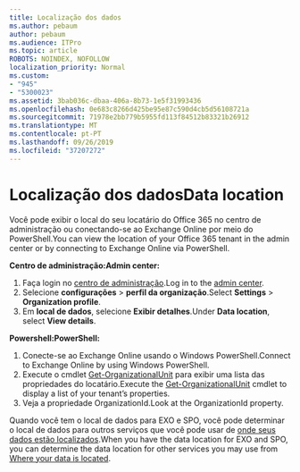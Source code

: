```yaml
---
title: Localização dos dados
ms.author: pebaum
author: pebaum
ms.audience: ITPro
ms.topic: article
ROBOTS: NOINDEX, NOFOLLOW
localization_priority: Normal
ms.custom:
- "945"
- "5300023"
ms.assetid: 3bab036c-dbaa-406a-8b73-1e5f31993436
ms.openlocfilehash: 0e683c8266d425be95e87c590d4cb5d56108721a
ms.sourcegitcommit: 71978e2bb779b5955fd113f84512b83321b26912
ms.translationtype: MT
ms.contentlocale: pt-PT
ms.lasthandoff: 09/26/2019
ms.locfileid: "37207272"
---
```

# <a name="data-location"></a><span data-ttu-id="d8621-102">Localização dos dados</span><span class="sxs-lookup"><span data-stu-id="d8621-102">Data location</span></span>

<span data-ttu-id="d8621-103">Você pode exibir o local do seu locatário do Office 365 no centro de administração ou conectando-se ao Exchange Online por meio do PowerShell.</span><span class="sxs-lookup"><span data-stu-id="d8621-103">You can view the location of your Office 365 tenant in the admin center or by connecting to Exchange Online via PowerShell.</span></span>


<span data-ttu-id="d8621-104">**Centro de administração:**</span><span class="sxs-lookup"><span data-stu-id="d8621-104">**Admin center:**</span></span>
1. <span data-ttu-id="d8621-105">Faça login no [centro de administração](https://admin.microsoft.com/Adminportal/Home).</span><span class="sxs-lookup"><span data-stu-id="d8621-105">Log in to the [admin center](https://admin.microsoft.com/Adminportal/Home).</span></span>
2. <span data-ttu-id="d8621-106">Selecione **configurações** > **perfil da organização**.</span><span class="sxs-lookup"><span data-stu-id="d8621-106">Select **Settings** > **Organization profile**.</span></span>
3. <span data-ttu-id="d8621-107">Em **local de dados**, selecione **Exibir detalhes**.</span><span class="sxs-lookup"><span data-stu-id="d8621-107">Under **Data location**, select **View details**.</span></span>


<span data-ttu-id="d8621-108">**Powershell:**</span><span class="sxs-lookup"><span data-stu-id="d8621-108">**PowerShell:**</span></span>
1. <span data-ttu-id="d8621-109">Conecte-se ao Exchange Online usando o Windows PowerShell.</span><span class="sxs-lookup"><span data-stu-id="d8621-109">Connect to Exchange Online by using Windows PowerShell.</span></span>
2. <span data-ttu-id="d8621-110">Execute o cmdlet [Get-OrganizationalUnit](https://docs.microsoft.com/en-us/powershell/module/exchange/active-directory/get-organizationalunit) para exibir uma lista das propriedades do locatário.</span><span class="sxs-lookup"><span data-stu-id="d8621-110">Execute the [Get-OrganizationalUnit](https://docs.microsoft.com/en-us/powershell/module/exchange/active-directory/get-organizationalunit) cmdlet to display a list of your tenant’s properties.</span></span> 
3. <span data-ttu-id="d8621-111">Veja a propriedade OrganizationId.</span><span class="sxs-lookup"><span data-stu-id="d8621-111">Look at the OrganizationId property.</span></span>

<span data-ttu-id="d8621-112">Quando você tem o local de dados para EXO e SPO, você pode determinar o local de dados para outros serviços que você pode usar de [onde seus dados estão localizados](https://products.office.com/where-is-your-data-located).</span><span class="sxs-lookup"><span data-stu-id="d8621-112">When you have the data location for EXO and SPO, you can determine the data location for other services you may use from [Where your data is located](https://products.office.com/where-is-your-data-located).</span></span>